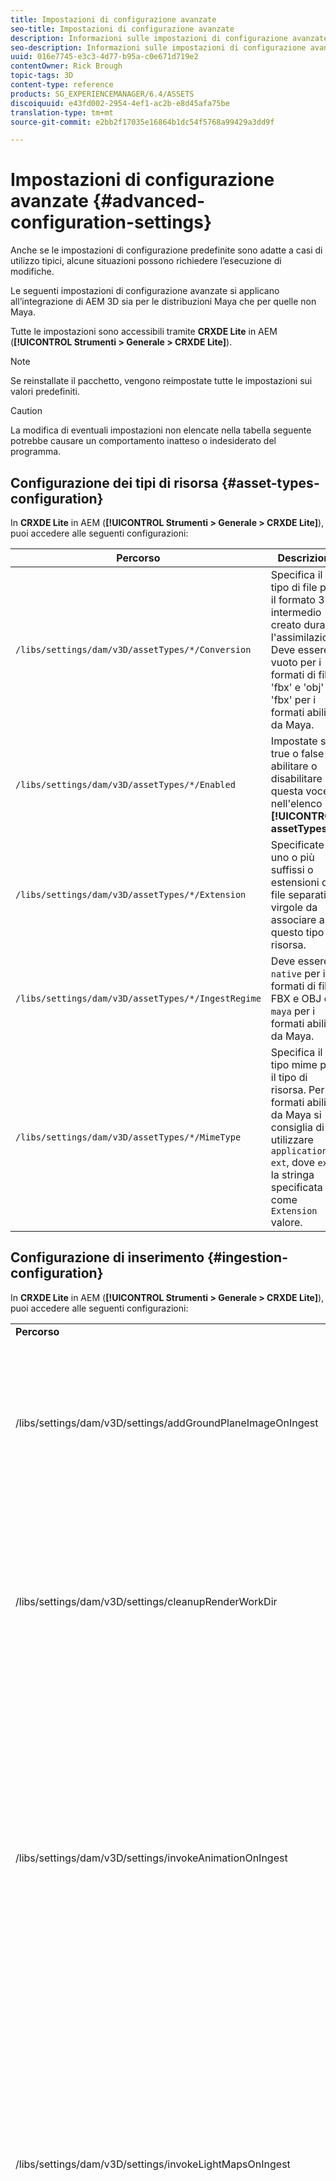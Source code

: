 ```yaml
---
title: Impostazioni di configurazione avanzate
seo-title: Impostazioni di configurazione avanzate
description: Informazioni sulle impostazioni di configurazione avanzate applicabili all'integrazione di AEM 3D per le distribuzioni Maya e non Maya.
seo-description: Informazioni sulle impostazioni di configurazione avanzate applicabili all'integrazione di AEM 3D per le distribuzioni Maya e non Maya.
uuid: 016e7745-e3c3-4d77-b95a-c0e671d719e2
contentOwner: Rick Brough
topic-tags: 3D
content-type: reference
products: SG_EXPERIENCEMANAGER/6.4/ASSETS
discoiquuid: e43fd002-2954-4ef1-ac2b-e8d45afa75be
translation-type: tm+mt
source-git-commit: e2bb2f17035e16864b1dc54f5768a99429a3dd9f

---
```



# Impostazioni di configurazione avanzate {#advanced-configuration-settings}

Anche se le impostazioni di configurazione predefinite sono adatte a casi di utilizzo tipici, alcune situazioni possono richiedere l’esecuzione di modifiche.

Le seguenti impostazioni di configurazione avanzate si applicano all’integrazione di AEM 3D sia per le distribuzioni Maya che per quelle non Maya.

Tutte le impostazioni sono accessibili tramite **CRXDE Lite** in AEM (**[!UICONTROL Strumenti > Generale > CRXDE Lite]**).

>[!NOTE]
>
>Se reinstallate il pacchetto, vengono reimpostate tutte le impostazioni sui valori predefiniti.

>[!CAUTION]
>
>La modifica di eventuali impostazioni non elencate nella tabella seguente potrebbe causare un comportamento inatteso o indesiderato del programma.

## Configurazione dei tipi di risorsa {#asset-types-configuration}

In **CRXDE Lite** in AEM (**[!UICONTROL Strumenti > Generale > CRXDE Lite]**), puoi accedere alle seguenti configurazioni:

| Percorso | Descrizione |
|---|---|
| `/libs/settings/dam/v3D/assetTypes/*/Conversion` | Specifica il tipo di file per il formato 3D intermedio creato durante l&#39;assimilazione. Deve essere vuoto per i formati di file &#39;fbx&#39; e &#39;obj&#39; o &#39;fbx&#39; per i formati abilitati da Maya. |
| `/libs/settings/dam/v3D/assetTypes/*/Enabled` | Impostate su true o false per abilitare o disabilitare questa voce nell&#39;elenco **[!UICONTROL assetTypes]** . |
| `/libs/settings/dam/v3D/assetTypes/*/Extension` | Specificate uno o più suffissi o estensioni di file separati da virgole da associare a questo tipo di risorsa. |
| `/libs/settings/dam/v3D/assetTypes/*/IngestRegime` | Deve essere `native` per i formati di file FBX e OBJ e `maya` per i formati abilitati da Maya. |
| `/libs/settings/dam/v3D/assetTypes/*/MimeType` | Specifica il tipo mime per il tipo di risorsa. Per i formati abilitati da Maya si consiglia di utilizzare `application/x-ext`, dove `ext` è la stringa specificata come `Extension` valore. |

## Configurazione di inserimento {#ingestion-configuration}

In **CRXDE Lite** in AEM (**[!UICONTROL Strumenti > Generale > CRXDE Lite]**), puoi accedere alle seguenti configurazioni:

<table> 
 <tbody> 
  <tr> 
   <td><strong>Percorso</strong></td> 
   <td><strong>Descrizione</strong></td> 
  </tr> 
  <tr> 
   <td>/libs/settings/dam/v3D/settings/addGroundPlaneImageOnIngest</td> 
   <td>Abilita la generazione di un’ombra esterna di occlusione ambiente quando si visualizza o si esegue il rendering con un’area IBL. Si applica a Anteprima e rendering con RapidRefine</td> 
  </tr> 
  <tr> 
   <td><p>/libs/settings/dam/v3D/settings/cleanupRenderWorkDir</p> </td> 
   <td>Impostate su <strong>false</strong> per mantenere i file temporanei nella cartella MayaWork dopo la conversione e il rendering. Può essere utile quando si verificano problemi di debug con la conversione e il rendering Maya.</td> 
  </tr> 
  <tr> 
   <td>/libs/settings/dam/v3D/settings/invokeAnimationOnIngest</td> 
   <td><p>Se abilitata, ImageMagick viene installato sul server e magickPath è configurato. Rapid Refine viene utilizzato per creare una semplice animazione per gli oggetti 3D utilizzati come miniatura nella vista a schede e in altre viste.</p> <p>La creazione di animazioni richiede notevoli risorse CPU durante il processo di assimilazione.</p> </td> 
  </tr> 
  <tr> 
   <td>/libs/settings/dam/v3D/settings/invokeLightMapsOnIngest</td> 
   <td>Consente la creazione automatica di mappe luminose durante l'assimilazione. Impostare su <strong>false</strong> per disattivare la creazione automatica di mappe luminose; questo può ridurre notevolmente il consumo della CPU a costi ridotti per l'anteprima e il rendering con Rapid Refine. Non influenza il rendering con Maya.</td> 
  </tr> 
  <tr> 
   <td>/libs/settings/dam/v3D/settings/gPlaneZero</td> 
   <td><p>Se è impostata su <strong>true</strong> (impostazione predefinita), gli oggetti vengono spostati verticalmente, se necessario, per assicurare che tutte le parti dell'oggetto siano posizionate sopra il piano terreno (y=0).</p> <p>Se è impostata su <strong>false</strong> (impostazione predefinita), gli oggetti non vengono riposizionati e possono essere parzialmente nascosti dal piano terreno di un’area di visualizzazione. (Applicabile solo all’anteprima e al rendering con Rapida perfezionamento). Tuttavia, non influisce sul rendering con Maya. Se è <strong>true</strong>, la posizione verticale degli oggetti in Maya potrebbe essere diversa da quella dell'anteprima o durante il rendering con Rapida perfezionamento.</p> </td> 
  </tr> 
  <tr> 
   <td>/libs/settings/dam/v3D/Paths/magickPath</td> 
   <td>Percorso e nome dell’utilità di conversione ImageMagick. Se è abilitata la creazione di miniature animate, è necessario un percorso assoluto.</td> 
  </tr> 
  <tr> 
   <td>/libs/settings/dam/v3D/settings/MaxCpuPercentage</td> 
   <td><p>Specifica quante CPU utilizzare al massimo per l'elaborazione dell'assimilazione delle risorse 3D.</p> <p>Valori più elevati velocizzano le operazioni di assimilazione, ma possono causare una minore reattività complessiva di AEM. Questa impostazione è approssimativa. In altre parole, la precisione aumenta con il numero di core CPU disponibili.</p> </td> 
  </tr> 
 </tbody> 
</table>

## Impostazioni di configurazione Servizi cloud {#cloud-services-configuration-settings}

I valori per le seguenti impostazioni sono forniti dal vostro account manager Adobe, esperto di provisioning o rappresentante del supporto.

| **Percorso** | **Descrizione** |
|---|---|
| `/libs/settings/dam/v3D/services/aws/accountId` | ID account dell&#39;account Adobe AWS. |
| `/libs/settings/dam/v3D/services/aws/bucketName` | il nome della benna di trasferimento S3; normalmente `aem3d`. |
| `/libs/settings/dam/v3D/services/aws/customerId` | L’ID univoco assegnato da Adobe alla vostra organizzazione. Utilizzato come ID utente di AWS Cognito. |
| `/libs/settings/dam/v3D/services/aws/encryptedPassword` | La password associata a questo customerId. Utilizzata come password AWS Cognito. |
| `/libs/settings/dam/v3D/services/aws/region` | Area AWS in cui vengono distribuiti i servizi cloud. |
| `/libs/settings/dam/v3D/services/aws/userPoolId` | L&#39;ID del pool di utenti AWS Cognito applicabile. |
| `/libs/settings/dam/v3D/services/dncr/clientId` | L&#39;ID client AWS Cognito per il servizio di conversione dncr. |

## Impostazioni di elaborazione comuni {#common-processing-settings}

In **CRXDE Lite** in AEM (**[!UICONTROL Strumenti > Generale > CRXDE Lite]**), puoi accedere alle seguenti configurazioni:

| **Percorso** | **Descrizione** |
|---|---|
| `/libs/settings/dam/v3D/Paths/mayaWorkPath` | Nome e posizione della cartella di lavoro per la conversione e il rendering Maya. La cartella viene creata automaticamente se non esiste. |
| `/libs/settings/dam/v3D/Paths/maxWorkPath` | Nome e posizione della cartella di lavoro per la conversione 3ds Max. La cartella viene creata automaticamente se non esiste. |
| `/libs/settings/dam/v3D/settings/debugNative` | Impostato su **[!UICONTROL true]** per abilitare la creazione di informazioni di debug durante la conversione e il rendering del formato con il renderer RapidRefine. |

## Configurazione rendering {#renderer-configuration}

In **CRXDE Lite** in AEM (**[!UICONTROL Strumenti > Generale > CRXDE Lite]**), puoi accedere alle seguenti configurazioni:

| **Percorso** | **Descrizione** |
|---|---|
| `/libs/settings/dam/v3D/settings/dynamicIBL` | Se impostato su **[!UICONTROL true]** e le mappe di luce pre-generate non sono disponibili (vale a dire invokeLightMapsOnIngest=false), il renderer di definizione rapida crea mappe di luce durante il rendering per migliorare la qualità di rendering. Questa impostazione può aumentare notevolmente il tempo di rendering. L’impostazione su **[!UICONTROL false]** riduce al minimo l’utilizzo della CPU in tali situazioni, ma può ridurre la qualità di rendering. |
| `/libs/settings/dam/v3D/renderers/*/Enabled` | Impostare su **[!UICONTROL true]** o **[!UICONTROL false]** per attivare o disattivare rispettivamente un renderer. |
| `/libs/settings/dam/v3D/renderers/*/Display` | Consente di modificare la stringa visualizzata per un renderer abilitato nel selettore del renderer nel pannello Rendering. |
| `/libs/settings/dam/v3D/renderers/*/MaxCpuPercentage` | Specifica quante CPU vengono utilizzate al massimo per il rendering delle scene 3D. Valori più elevati velocizzano il rendering, ma potrebbero causare una minore reattività complessiva di AEM. Questa impostazione è approssimativa. In altre parole, la precisione aumenta con il numero di core CPU disponibili. |

## Impostazioni di anteprima delle risorse 3D {#d-asset-preview-settings}

In **CRXDE Lite** in AEM (**[!UICONTROL Strumenti > Generale > CRXDE Lite]**), puoi accedere alle seguenti configurazioni:

| Percorso | Descrizione |
|---|---|
| `/libs/settings/dam/v3D/WebGLSites/autoSpin` | Impostare su **[!UICONTROL true]** o **[!UICONTROL false]** per attivare o disattivare la rotazione automatica (orbita automatica della fotocamera) al caricamento della pagina. |
| `/libs/settings/dam/v3D/WebGLSites/autoSpinAfterReset` | Impostate su **[!UICONTROL true]** per riavviare la rotazione automatica dopo aver premuto **[!UICONTROL Reset]** . Ignorato quando la rotazione automatica è disattivata. |
| `/libs/settings/dam/v3D/WebGLSites/autoSpinSpeed` | Specifica la velocità (giri al minuto) e la direzione di rotazione automatica, con valori negativi per i valori da destra a sinistra e positivi per la rotazione da sinistra a destra. |
| `/libs/settings/dam/v3D/WebGL/continueRotate` | Impostate su **[!UICONTROL false]** per disattivare la continuazione con la graduale dissolvenza delle risposte del visualizzatore ai gesti touch e del mouse. |
| `/libs/settings/dam/v3D/WebGL/curtainColor` | Specifica il colore della tenda di carico che può eventualmente coprire la finestra di anteprima della risorsa 3D durante il caricamento e l&#39;inizializzazione. Valore R,G,B, con ciascun componente colore compreso tra 0 e 255. |
| `/libs/settings/dam/v3D/WebGL/fadeCurtains` | Quando è impostata su **[!UICONTROL true]**, la tenda di carico si dissolve gradualmente durante le ultime parti dell&#39;inizializzazione del visualizzatore. Se impostata su **[!UICONTROL false]**, la tenda rimane opaca fino al completamento del caricamento e dell&#39;inizializzazione. |
| `/libs/settings/dam/v3D/WebGL/showCurtains` | Impostate **[!UICONTROL true]** o **[!UICONTROL false]** per attivare o disattivare la tenda di caricamento per l&#39;anteprima delle risorse 3D. |
| `/libs/settings/dam/v3D/WebGL/spinHeight` | Quando la rotazione automatica è attivata e attiva, la posizione verticale della telecamera viene regolata automaticamente in relazione all&#39;altezza dell&#39;oggetto 3D. Se impostata su 0,5, la telecamera posiziona verticalmente a 1/2 l&#39;altezza dell&#39;oggetto, il che fa sì che l&#39;orizzonte sia centrato verticalmente nella finestra del visualizzatore. Valori maggiori fanno sì che la telecamera guardi verso il basso l&#39;oggetto e alzi l&#39;altezza dell&#39;orizzonte di cui è stato effettuato il rendering, mentre valori più bassi fanno sì che la telecamera guardi l&#39;oggetto e riduca l&#39;orizzonte. |

## Impostazioni dei componenti di Siti 3D {#d-sites-component-settings}

In **CRXDE Lite** in AEM (**[!UICONTROL Strumenti > Generale > CRXDE Lite]**), puoi accedere alle seguenti configurazioni:

| Percorso | Descrizione |
|---|---|
| `/libs/settings/dam/v3D/WebGLSites/autoSpinAfterReset` | Impostato su **[!UICONTROL true]** per riattivare la rotazione automatica (orbita automatica della telecamera) dopo la pressione di Home. Ignorato quando la rotazione automatica è disattivata. |
| `/libs/settings/dam/v3D/WebGLSites/continueRotate` | Impostate su **[!UICONTROL false]** per disattivare la continuazione con la graduale dissolvenza delle risposte del visualizzatore ai gesti touch e del mouse. |
| `/libs/settings/dam/v3D/WebGLSites/curtainColor` | Specifica il colore della tenda di carico che può eventualmente coprire la finestra del componente Siti 3D durante il caricamento. Valore R,G,B, con ciascun componente colore compreso tra 0 e 255. |
| `/libs/settings/dam/v3D/WebGLSites/fadeCurtains` | Se impostata su **[!UICONTROL true]**, la tenda di carico si dissolve gradualmente durante le ultime parti di caricamento e inizializzazione. Se impostata su **[!UICONTROL false]**, la tenda rimane opaca fino al completamento del caricamento e dell&#39;inizializzazione. |
| `/libs/settings/dam/v3D/WebGLSites/showCurtains` | Impostare su **[!UICONTROL true]** o **[!UICONTROL false]** per attivare o disattivare la tenda di caricamento per il componente Siti 3D. |
| `/libs/settings/dam/v3D/WebGLSites/spinHeight` | Quando la rotazione automatica è attivata e attiva, la posizione verticale della telecamera viene regolata automaticamente in relazione all&#39;altezza dell&#39;oggetto 3D. Se impostata su 0,5, la telecamera posiziona verticalmente a 1/2 l&#39;altezza dell&#39;oggetto, il che fa sì che l&#39;orizzonte sia centrato verticalmente nella finestra del visualizzatore. Valori maggiori fanno sì che la telecamera guardi verso il basso l&#39;oggetto e alzi l&#39;altezza dell&#39;orizzonte di cui è stato effettuato il rendering, mentre valori più bassi fanno sì che la telecamera guardi l&#39;oggetto e riduca l&#39;orizzonte. |

